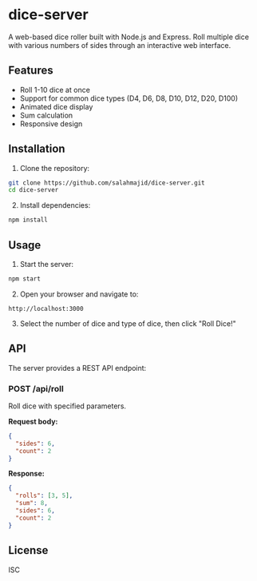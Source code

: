 # dice-server

A web-based dice roller built with Node.js and Express. Roll multiple dice with various numbers of sides through an interactive web interface.

## Features

- Roll 1-10 dice at once
- Support for common dice types (D4, D6, D8, D10, D12, D20, D100)
- Animated dice display
- Sum calculation
- Responsive design

## Installation

1. Clone the repository:
```bash
git clone https://github.com/salahmajid/dice-server.git
cd dice-server
```

2. Install dependencies:
```bash
npm install
```

## Usage

1. Start the server:
```bash
npm start
```

2. Open your browser and navigate to:
```
http://localhost:3000
```

3. Select the number of dice and type of dice, then click "Roll Dice!"

## API

The server provides a REST API endpoint:

### POST /api/roll

Roll dice with specified parameters.

**Request body:**
```json
{
  "sides": 6,
  "count": 2
}
```

**Response:**
```json
{
  "rolls": [3, 5],
  "sum": 8,
  "sides": 6,
  "count": 2
}
```

## License

ISC